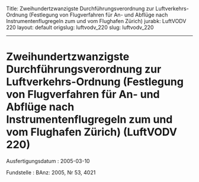 Title: Zweihundertzwanzigste Durchführungsverordnung zur Luftverkehrs-Ordnung (Festlegung
  von Flugverfahren für An- und Abflüge nach Instrumentenflugregeln zum und vom Flughafen
  Zürich)
jurabk: LuftVODV 220
layout: default
origslug: luftvodv_220
slug: luftvodv_220

---

# Zweihundertzwanzigste Durchführungsverordnung zur Luftverkehrs-Ordnung (Festlegung von Flugverfahren für An- und Abflüge nach Instrumentenflugregeln zum und vom Flughafen Zürich) (LuftVODV 220)

Ausfertigungsdatum
:   2005-03-10

Fundstelle
:   BAnz: 2005, Nr 53, 4021

